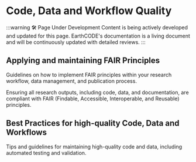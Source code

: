 # Code, Data and Workflow Quality
:::warning 🛠️ Page Under Development
Content is being actively developed and updated for this page. EarthCODE's documentation is a living document and will be continuously updated with detailed reviews.
:::
## Applying and maintaining FAIR Principles
Guidelines on how to implement FAIR principles within your research workflow, data management, and publication process.

Ensuring all research outputs, including code, data, and documentation, are compliant with FAIR (Findable, Accessible, Interoperable, and Reusable) principles.

## Best Practices for high-quality Code, Data and Workflows

Tips and guidelines for maintaining high-quality code and data, including automated testing and validation.


